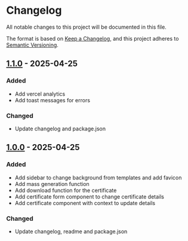 # Changelog

All notable changes to this project will be documented in this file.

The format is based on [Keep a Changelog](https://keepachangelog.com/en/1.0.0/),
and this project adheres to [Semantic Versioning](https://semver.org/spec/v2.0.0.html).

## [1.1.0] - 2025-04-25

### Added

- Add vercel analytics
- Add toast messages for errors

### Changed

- Update changelog and package.json

## [1.0.0] - 2025-04-25

### Added

- Add sidebar to change background from templates and add favicon
- Add mass generation function
- Add download function for the certificate
- Add certificate form component to change certificate details
- Add certificate component with context to update details

### Changed

- Update changelog, readme and package.json

[1.1.0]: https://github.com/SwastikBhattacharyya/certify-pro/compare/v1.0.0..v1.1.0
[1.0.0]: https://github.com/SwastikBhattacharyya/certify-pro/compare/v0.1.0..v1.0.0

<!-- generated by git-cliff -->
